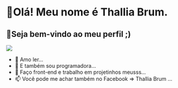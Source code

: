 # 🌸Olá! Meu nome é Thallia Brum.
## 🌸Seja bem-vindo ao meu perfil ;)

<img src="https://user-images.githubusercontent.com/79876271/124190790-38a32700-da99-11eb-8ab0-f845a37dc04d.png">


- 👀 Amo ler...
- 🌱 E também sou programadora...
- 💞️ Faço front-end e trabalho em projetinhos meusss...
- 📫 Você pode me achar também no Facebook => Thallia Brum ...

<!---
ThalliaB/ThalliaB is a ✨ special ✨ repository because its `README.md` (this file) appears on your GitHub profile.
You can click the Preview link to take a look at your changes.
--->
